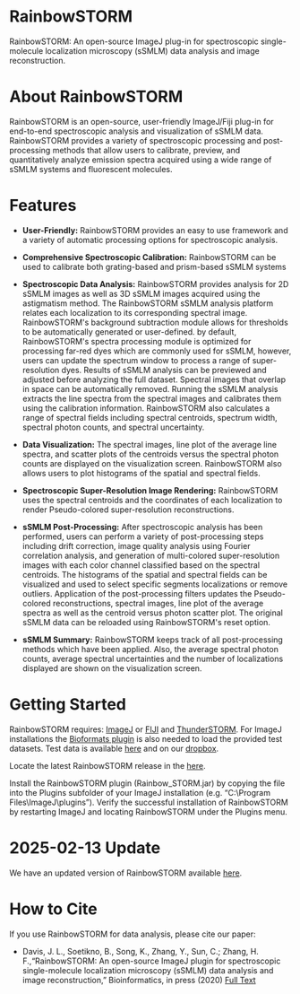 # RainbowSTORM
RainbowSTORM: An open-source ImageJ plug-in for spectroscopic single-molecule localization microscopy (sSMLM) data analysis and image reconstruction.

# About RainbowSTORM

RainbowSTORM is an open-source, user-friendly ImageJ/Fiji plug-in for end-to-end spectroscopic analysis and visualization of sSMLM data. RainbowSTORM provides a variety of spectroscopic processing and post-processing methods that allow users to calibrate, preview, and quantitatively analyze emission spectra acquired using a wide range of sSMLM systems and fluorescent molecules.

# Features
- **User-Friendly:** RainbowSTORM provides an easy to use framework and a variety of automatic processing options for spectroscopic analysis.

- **Comprehensive Spectroscopic Calibration:** RainbowSTORM can be used to calibrate both grating-based and prism-based sSMLM systems

- **Spectroscopic Data Analysis:** RainbowSTORM provides analysis for 2D sSMLM images as well as 3D sSMLM images acquired using the astigmatism method. The RainbowSTORM sSMLM analysis platform relates each localization to its corresponding spectral image. RainbowSTORM's background subtraction module allows for thresholds to be automatically generated or user-defined. by default, RainbowSTORM's spectra processing module is optimized for processing far-red dyes which are commonly used for sSMLM, however, users can update the spectrum window to process a range of super-resolution dyes. Results of sSMLM analysis can be previewed and adjusted before analyzing the full dataset. Spectral images that overlap in space can be automatically removed. Running the sSMLM analysis extracts the line spectra from the spectral images and calibrates them using the calibration information. RainbowSTORM also calculates a range of spectral fields including spectral centroids, spectrum width, spectral photon counts, and spectral uncertainty.

- **Data Visualization:** The spectral images, line plot of the average line spectra, and scatter plots of the centroids versus the spectral photon counts are displayed on the visualization screen. RainbowSTORM also allows users to plot histograms of the spatial and spectral fields.

- **Spectroscopic Super-Resolution Image Rendering:** RainbowSTORM uses the spectral centroids and the coordinates of each localization to render Pseudo-colored super-resolution reconstructions. 

- **sSMLM Post-Processing:** After spectroscopic analysis has been performed, users can perform a variety of post-processing steps including drift correction, image quality analysis using Fourier correlation analysis, and generation of multi-colored super-resolution images with each color channel classified based on the spectral centroids. The histograms of the spatial and spectral fields can be visualized and used to select specific segments localizations or remove outliers. Application of the post-processing filters updates the Pseudo-colored reconstructions, spectral images, line plot of the average spectra as well as the centroid versus photon scatter plot. The original sSMLM data can be reloaded using RainbowSTORM's reset option.

- **sSMLM Summary:** RainbowSTORM keeps track of all post-processing methods which have been applied. Also, the average spectral photon counts, average spectral uncertainties and the number of localizations displayed are shown on the visualization screen.


# Getting Started
RainbowSTORM requires: [ImageJ](https://imagej.nih.gov/ij/download.html) or [FIJI](https://imagej.net/Fiji/Downloads) and [ThunderSTORM](https://github.com/zitmen/thunderstorm/wiki/Downloads). For ImageJ installations the [Bioformats plugin](https://www.openmicroscopy.org/bio-formats/downloads/) is also needed to load the provided test datasets.  Test data is available [here](https://github.com/FOIL-NU/RainbowSTORM/tree/master/rs-ij-plugin-v1/RainbowSTORM%20Test) and on our [dropbox](https://www.dropbox.com/sh/44uihyzrxh93jh8/AAAwjqpeNVz6fXnARH45s7wTa?dl=0).

Locate the latest RainbowSTORM release in the [here](https://github.com/FOIL-NU/RainbowSTORM/tree/master/rs-ij-plugin-v1/Current%20Release).

Install the RainbowSTORM plugin (Rainbow_STORM.jar) by copying the file into the Plugins subfolder of your ImageJ installation (e.g. “C:\Program Files\ImageJ\plugins”).  Verify the successful installation of RainbowSTORM by restarting ImageJ and locating RainbowSTORM under the Plugins menu.

# 2025-02-13 Update
We have an updated version of RainbowSTORM available [here](https://github.com/FOIL-NU/sSMLM-protocol).

# How to Cite
If you use RainbowSTORM for data analysis, please cite our paper:
- Davis, J. L., Soetikno, B., Song, K., Zhang, Y., Sun, C.; Zhang, H. F.,“RainbowSTORM: An open-source ImageJ plugin for spectroscopic single-molecule localization microscopy (sSMLM) data analysis and image reconstruction,” Bioinformatics, in press (2020) [Full Text](https://doi.org/10.1093/bioinformatics/btaa635)
